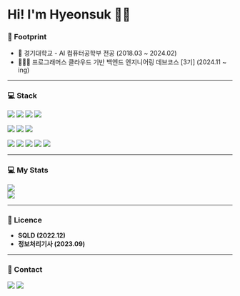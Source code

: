# Hi! I'm Hyeonsuk 🙋‍♂️

 ### 👣 Footprint
 - 🏫 경기대학교 - AI 컴퓨터공학부 전공 (2018.03 ~ 2024.02) 
 - 🧑🏻‍💻 프로그래머스 클라우드 기반 백엔드 엔지니어링 데브코스 [3기] (2024.11 ~ ing)	

---

  ### 💻 Stack

  <p align="left">
    <img src="https://img.shields.io/badge/Java-007396?style=flat&logo=openJDK&logoColor=white"/>
    <img src="https://img.shields.io/badge/Spring-6DB33F?style=flat&logo=Spring&logoColor=white"/>
    <img src="https://img.shields.io/badge/SpringBoot-6DB33F?style=flat&logo=SpringBoot&logoColor=white"/>
    <img src="https://img.shields.io/badge/JPA-59666C?style=flat&logo=Hibernate&logoColor=white"/>
  </p>
  
  <p align="left">
    <img src="https://img.shields.io/badge/Oracle%20SQL-F80000?style=flat&logo=Oracle&logoColor=white" />
	  <img src="https://img.shields.io/badge/MySQL-4479A1?style=flat&logo=MySQL&logoColor=white" />
	  <img src="https://img.shields.io/badge/h2-87CEEB?style=flat&logo=h2&logoColor=" />
  </p>

  <p align="left">
    <img src="https://img.shields.io/badge/HTML5-E34F26?style=flat&logo=HTML5&logoColor=white" />
	  <img src="https://img.shields.io/badge/CSS3-1572B6?style=flat&logo=CSS3&logoColor=white" />
	  <img src="https://img.shields.io/badge/JavaScript-F7DF1E?style=flat&logo=JavaScript&logoColor=white" />
	  <img src="https://img.shields.io/badge/jQuery-0769AD?style=flat&logo=jQuery&logoColor=white" />
    <img src="https://img.shields.io/badge/Docker-2496ED?style=flat&logo=Docker&logoColor=white"/> 
  </p>

  ---

 ### 💻 My Stats
  <img src="https://hits.seeyoufarm.com/api/count/incr/badge.svg?url=https%3A%2F%2Fgithub.com%2Fjiholee0&count_bg=%23F29494&title_bg=%232F2E2E&icon=github.svg&icon_color=%23FFFFFF&title=GITHUB&edge_flat=false)](https://github.com/janghyeonsuk">
  <div>
    <img src="https://github-readme-stats.vercel.app/api/top-langs/?username=janghyeonsuk&layout=compact">
 </div>
 
 ---

  ### 📃 Licence
  - **SQLD (2022.12)**
  - **정보처리기사 (2023.09)**

  ---

  ### 🚀 Contact
  <a href="mailto:devhyeonsuk@gmail.com"><img src="https://img.shields.io/badge/Gmail-d14836?style=flat&logo=Gmail&logoColor=white&link=devhyeonsuk@gmail.com"/></a> 
  <a href="https://hyeonlife.tistory.com/"><img src="https://img.shields.io/badge/Tistory-000000?style=flat&logo=Tistory&logoColor=white&link=https://hyeonlifestory.tistory.com/"/>
    
  
